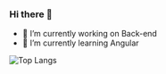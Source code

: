 ### Hi there 👋
- 🔭 I’m currently working on Back-end
- 🌱 I’m currently learning Angular


![Top Langs](https://github-readme-stats.vercel.app/api/top-langs/?username=WellingtonTorres&hide=python,c,html&layout=compact&show_icons=true&theme=dark#gh-dark-mode-only)

<!--
**WellingtonTorres/WellingtonTorres** is a ✨ _special_ ✨ repository because its `README.md` (this file) appears on your GitHub profile.

Here are some ideas to get you started:

- 🔭 I’m currently working on ...
- 🌱 I’m currently learning ...
- 👯 I’m looking to collaborate on ...
- 🤔 I’m looking for help with ...
- 💬 Ask me about ...
- 📫 How to reach me: ...
- 😄 Pronouns: ...
- ⚡ Fun fact: ...
Todas as linguas
[![Top Langs](https://github-readme-stats.vercel.app/api/top-langs/?username=WellingtonTorres)](https://github.com/WellingtonTorres/github-readme-stats)

[![Anurag's GitHub stats](https://github-readme-stats.vercel.app/api?username=WellingtonTorres)](https://github.com/WellingtonTorres/github-readme-stats)
ref: https://github.com/WellingtonTorres/github-readme-stats/blob/master/readme.md#deploy-on-your-own-vercel-instance
![Top Langs](https://github-readme-stats.vercel.app/api/top-langs/?username=WellingtonTorres&hide=python,html)
-->
